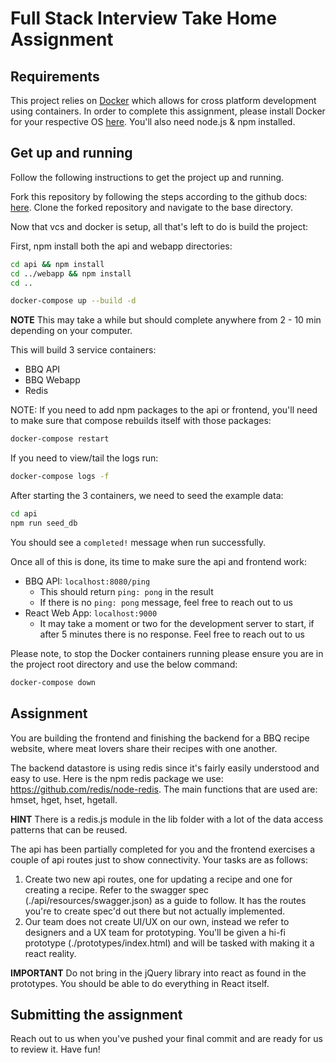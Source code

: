 # Full Stack Interview Take Home Assignment

## Requirements

This project relies on [Docker](https://www.docker.com/) which allows for cross platform development using containers. In order to complete this assignment, please install Docker for your respective OS [here](https://docs.docker.com/get-docker/). You'll also need node.js & npm installed.

## Get up and running

Follow the following instructions to get the project up and running.

Fork this repository by following the steps according to the github docs: [here](https://guides.github.com/activities/forking/). Clone the forked repository and navigate to the base directory.

Now that vcs and docker is setup, all that's left to do is build the project:

First, npm install both the api and webapp directories:

```bash
cd api && npm install
cd ../webapp && npm install
cd ..
```

```bash
docker-compose up --build -d
```

**NOTE**
This may take a while but should complete anywhere from 2 - 10 min depending on your computer.

This will build 3 service containers:

- BBQ API
- BBQ Webapp
- Redis

NOTE: If you need to add npm packages to the api or frontend, you'll need to make sure that compose rebuilds itself with those packages:

```bash
docker-compose restart
```

If you need to view/tail the logs run:

```bash
docker-compose logs -f
```

After starting the 3 containers, we need to seed the example data:

```bash
cd api
npm run seed_db
```

You should see a `completed!` message when run successfully.

Once all of this is done, its time to make sure the api and frontend work:

- BBQ API: `localhost:8080/ping`
  - This should return `ping: pong` in the result
  - If there is no `ping: pong` message, feel free to reach out to us
- React Web App: `localhost:9000`
  - It may take a moment or two for the development server to start, if after 5 minutes there is no response. Feel free to reach out to us

Please note, to stop the Docker containers running please ensure you are in the project root directory and use the below command:

```bash
docker-compose down
```

## Assignment

You are building the frontend and finishing the backend for a BBQ recipe website, where meat lovers share their recipes with one another.

The backend datastore is using redis since it's fairly easily understood and easy to use. Here is the npm redis package we use: https://github.com/redis/node-redis. The main functions that are used are: hmset, hget, hset, hgetall.

**HINT** There is a redis.js module in the lib folder with a lot of the data access patterns that can be reused.

The api has been partially completed for you and the frontend exercises a couple of api routes just to show connectivity. Your tasks are as follows:

1. Create two new api routes, one for updating a recipe and one for creating a recipe. Refer to the swagger spec (./api/resources/swagger.json) as a guide to follow. It has the routes you're to create spec'd out there but not actually implemented.
2. Our team does not create UI/UX on our own, instead we refer to designers and a UX team for prototyping. You'll be given a hi-fi prototype (./prototypes/index.html) and will be tasked with making it a react reality.

**IMPORTANT**
Do not bring in the jQuery library into react as found in the prototypes. You should be able to do everything in React itself.

## Submitting the assignment

Reach out to us when you've pushed your final commit and are ready for us to review it. Have fun!
